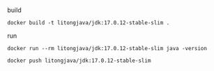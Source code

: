 build
```
docker build -t litongjava/jdk:17.0.12-stable-slim .
```
run
```
docker run --rm litongjava/jdk:17.0.12-stable-slim java -version
```

```
docker push litongjava/jdk:17.0.12-stable-slim
```